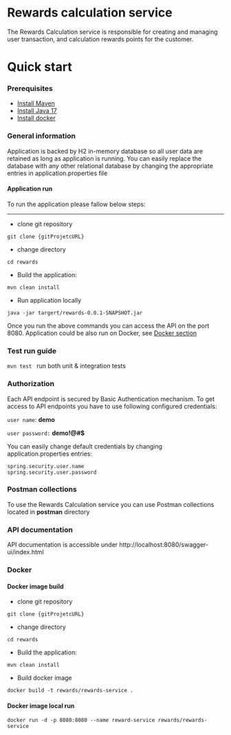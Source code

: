 # Rewards calculation service

The Rewards Calculation service is responsible for creating and managing user transaction, and calculation rewards points for the customer.

# Quick start

### Prerequisites
* [Install Maven](https://maven.apache.org/install.html)
* [Install Java 17](https://docs.oracle.com/en/java/javase/18/install/overview-jdk-installation.html#GUID-8677A77F-231A-40F7-98B9-1FD0B48C346A)
* [Install docker](https://docs.docker.com/engine/install/)

### General information
Application is backed by H2 in-memory database so all user data are retained as long as application is running.
You can easily replace the database with any other relational database by changing the appropriate entries in application.properties file

#### Application run
To run the application please fallow below steps:
______
* clone git repository
```shell script
git clone {gitProjetcURL}
```

* change directory
```shell script
cd rewards
```

* Build the application:
```shell script
mvn clean install
```

* Run application locally
```shell script
java -jar targert/rewards-0.0.1-SNAPSHOT.jar
```

Once you run the above commands you can access the API on the port 8080. Application could be also run on Docker, see [Docker section](###Docker)

### Test run guide

`mvn test ` run both unit & integration tests

### Authorization
Each API endpoint is secured by Basic Authentication mechanism.
To get access to API endpoints you have to use following configured credentials:

`user name`: **demo**

`user password:` **demo!@#$**

You can easily change default credentials by changing application.properties entries:
```
spring.security.user.name
spring.security.user.password
```

### Postman collections
To use the Rewards Calculation service you can use Postman collections located in **postman** directory

### API documentation
API documentation is accessible under http://localhost:8080/swagger-ui/index.html

### Docker

#### Docker image build
* clone git repository
```shell script
git clone {gitProjetcURL}
```

* change directory
```shell script
cd rewards
```

* Build the application:
```shell script
mvn clean install
```

* Build docker image
```shell script
docker build -t rewards/rewards-service .
```

#### Docker image local run
```shell script
docker run -d -p 8080:8080 --name reward-service rewards/rewards-service
```
